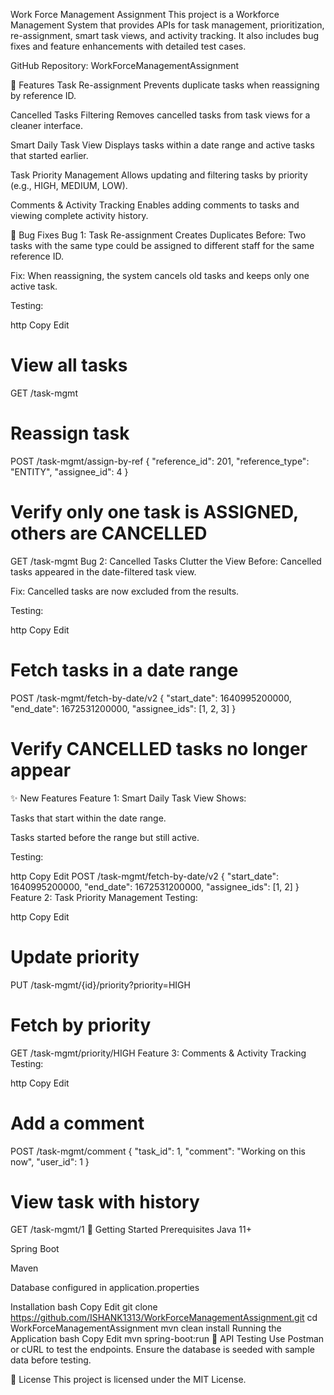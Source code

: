 Work Force Management Assignment
This project is a Workforce Management System that provides APIs for task management, prioritization, re-assignment, smart task views, and activity tracking. It also includes bug fixes and feature enhancements with detailed test cases.

GitHub Repository: WorkForceManagementAssignment

📌 Features
Task Re-assignment
Prevents duplicate tasks when reassigning by reference ID.

Cancelled Tasks Filtering
Removes cancelled tasks from task views for a cleaner interface.

Smart Daily Task View
Displays tasks within a date range and active tasks that started earlier.

Task Priority Management
Allows updating and filtering tasks by priority (e.g., HIGH, MEDIUM, LOW).

Comments & Activity Tracking
Enables adding comments to tasks and viewing complete activity history.

🐛 Bug Fixes
Bug 1: Task Re-assignment Creates Duplicates
Before:
Two tasks with the same type could be assigned to different staff for the same reference ID.

Fix:
When reassigning, the system cancels old tasks and keeps only one active task.

Testing:

http
Copy
Edit
# View all tasks
GET /task-mgmt

# Reassign task
POST /task-mgmt/assign-by-ref
{
  "reference_id": 201,
  "reference_type": "ENTITY",
  "assignee_id": 4
}

# Verify only one task is ASSIGNED, others are CANCELLED
GET /task-mgmt
Bug 2: Cancelled Tasks Clutter the View
Before:
Cancelled tasks appeared in the date-filtered task view.

Fix:
Cancelled tasks are now excluded from the results.

Testing:

http
Copy
Edit
# Fetch tasks in a date range
POST /task-mgmt/fetch-by-date/v2
{
  "start_date": 1640995200000,
  "end_date": 1672531200000,
  "assignee_ids": [1, 2, 3]
}

# Verify CANCELLED tasks no longer appear
✨ New Features
Feature 1: Smart Daily Task View
Shows:

Tasks that start within the date range.

Tasks started before the range but still active.

Testing:

http
Copy
Edit
POST /task-mgmt/fetch-by-date/v2
{
  "start_date": 1640995200000,
  "end_date": 1672531200000,
  "assignee_ids": [1, 2]
}
Feature 2: Task Priority Management
Testing:

http
Copy
Edit
# Update priority
PUT /task-mgmt/{id}/priority?priority=HIGH

# Fetch by priority
GET /task-mgmt/priority/HIGH
Feature 3: Comments & Activity Tracking
Testing:

http
Copy
Edit
# Add a comment
POST /task-mgmt/comment
{
  "task_id": 1,
  "comment": "Working on this now",
  "user_id": 1
}

# View task with history
GET /task-mgmt/1
🚀 Getting Started
Prerequisites
Java 11+

Spring Boot

Maven

Database configured in application.properties

Installation
bash
Copy
Edit
git clone https://github.com/ISHANK1313/WorkForceManagementAssignment.git
cd WorkForceManagementAssignment
mvn clean install
Running the Application
bash
Copy
Edit
mvn spring-boot:run
📮 API Testing
Use Postman or cURL to test the endpoints.
Ensure the database is seeded with sample data before testing.

📜 License
This project is licensed under the MIT License.
